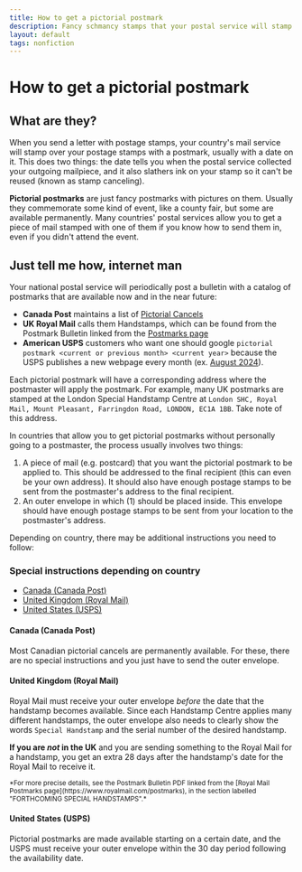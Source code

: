 ```yaml
---
title: How to get a pictorial postmark
description: Fancy schmancy stamps that your postal service will stamp on your stamps
layout: default
tags: nonfiction
---
```


# How to get a pictorial postmark

## What are they?
When you send a letter with postage stamps, your country's mail service will stamp over your postage stamps with a postmark, usually with a date on it. This does two things: the date tells you when the postal service collected your outgoing mailpiece, and it also slathers ink on your stamp so it can't be reused (known as stamp canceling).

**Pictorial postmarks** are just fancy postmarks with pictures on them. Usually they commemorate some kind of event, like a county fair, but some are available permanently. Many countries' postal services allow you to get a piece of mail stamped with one of them if you know how to send them in, even if you didn't attend the event.

## Just tell me how, internet man
Your national postal service will periodically post a bulletin with a catalog of postmarks that are available now and in the near future:

* **Canada Post** maintains a list of [Pictorial Cancels](https://www.canadapost-postescanada.ca/cpc/en/personal/pictorial-cancels.page)
* **UK Royal Mail** calls them Handstamps, which can be found from the Postmark Bulletin linked from the [Postmarks page](https://www.royalmail.com/postmarks)
* **American USPS** customers who want one should google `pictorial postmark <current or previous month> <current year>` because the USPS publishes a new webpage every month (ex. [August 2024](https://about.usps.com/postal-bulletin/2024/pb22657/html/info_008.htm)).

Each pictorial postmark will have a corresponding address where the postmaster will apply the postmark. For example, many UK postmarks are stamped at the London Special Handstamp Centre at `London SHC, Royal Mail, Mount Pleasant, Farringdon Road, LONDON, EC1A 1BB`. Take note of this address.

In countries that allow you to get pictorial postmarks without personally going to a postmaster, the process usually involves two things:
1. A piece of mail (e.g. postcard) that you want the pictorial postmark to be applied to. This should be addressed to the final recipient (this can even be your own address). It should also have enough postage stamps to be sent from the postmaster's address to the final recipient.
2. An outer envelope in which (1) should be placed inside. This envelope should have enough postage stamps to be sent from your location to the postmaster's address.

Depending on country, there may be additional instructions you need to follow:

### Special instructions depending on country
* [Canada (Canada Post)](#canada-canada-post)
* [United Kingdom (Royal Mail)](#united-kingdom-royal-mail)
* [United States (USPS)](#united-states-usps)

#### Canada (Canada Post)
Most Canadian pictorial cancels are permanently available. For these, there are no special instructions and you just have to send the outer envelope.

#### United Kingdom (Royal Mail)
Royal Mail must receive your outer envelope *before* the date that the handstamp becomes available. Since each Handstamp Centre applies many different handstamps, the outer envelope also needs to clearly show the words `Special Handstamp` and the serial number of the desired handstamp.

**If you are *not* in the UK** and you are sending something to the Royal Mail for a handstamp, you get an extra 28 days after the handstamp's date for the Royal Mail to receive it.

<small>
*For more precise details, see the Postmark Bulletin PDF linked from the [Royal Mail Postmarks page](https://www.royalmail.com/postmarks), in the section labelled "FORTHCOMING SPECIAL HANDSTAMPS".*
</small>

#### United States (USPS)
Pictorial postmarks are made available starting on a certain date, and the USPS must receive your outer envelope within the 30 day period following the availability date.